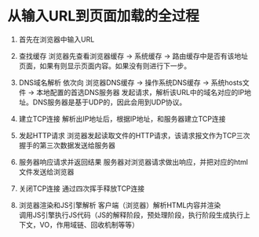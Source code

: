 # 从输入URL到页面加载的全过程

1. 首先在浏览器中输入URL

2. 查找缓存
浏览器先查看浏览器缓存 -> 系统缓存 -> 路由缓存中是否有该地址页面，如果有则显示页面内容。如果没有则进行下一步。

3. DNS域名解析
依次向  浏览器DNS缓存 -> 操作系统DNS缓存 -> 系统hosts文件 -> 本地配置的首选DNS服务器 发起请求，解析该URL中的域名对应的IP地址。DNS服务器是基于UDP的，因此会用到UDP协议。

4. 建立TCP连接
解析出IP地址后，根据IP地址，和服务器建立TCP连接

5. 发起HTTP请求
浏览器发起读取文件的HTTP请求，该请求报文作为TCP三次握手的第三次数据发送给服务器

6. 服务器响应请求并返回结果
服务器对浏览器请求做出响应，并把对应的html文件发送给浏览器

7. 关闭TCP连接
通过四次挥手释放TCP连接

8. 浏览器渲染和JS引擎解析
客户端（浏览器）解析HTML内容并渲染  
调用JS引擎执行JS代码（JS的解释阶段，预处理阶段，执行阶段生成执行上下文，VO，作用域链、回收机制等等）

